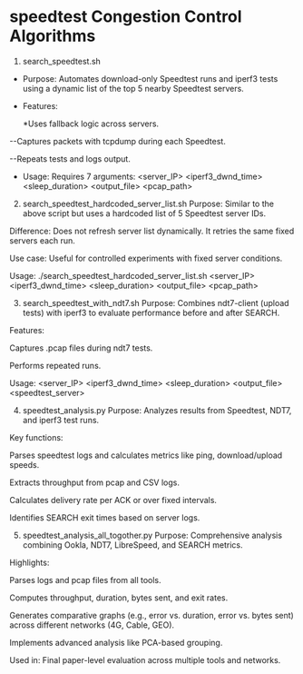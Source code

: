 # speedtest Congestion Control Algorithms

1. search_speedtest.sh
- Purpose: Automates download-only Speedtest runs and iperf3 tests using a dynamic list of the top 5 nearby Speedtest servers.

- Features:

  *Uses fallback logic across servers.

 --Captures packets with tcpdump during each Speedtest.

 --Repeats tests and logs output.

- Usage: Requires 7 arguments: <server_IP> <iperf3_dwnd_time> <sleep_duration> <repeat> <output_file> <interface> <pcap_path>

2. search_speedtest_hardcoded_server_list.sh
Purpose: Similar to the above script but uses a hardcoded list of 5 Speedtest server IDs.

Difference: Does not refresh server list dynamically. It retries the same fixed servers each run.

Use case: Useful for controlled experiments with fixed server conditions.

Usage: ./search_speedtest_hardcoded_server_list.sh <server_IP> <iperf3_dwnd_time> <sleep_duration> <repeat> <output_file> <interface> <pcap_path>

3. search_speedtest_with_ndt7.sh
Purpose: Combines ndt7-client (upload tests) with iperf3 to evaluate performance before and after SEARCH.

Features:

Captures .pcap files during ndt7 tests.

Performs repeated runs.

Usage: <server_IP> <iperf3_dwnd_time> <sleep_duration> <repeat> <output_file> <speedtest_server> <interface>

4. speedtest_analysis.py
Purpose: Analyzes results from Speedtest, NDT7, and iperf3 test runs.

Key functions:

Parses speedtest logs and calculates metrics like ping, download/upload speeds.

Extracts throughput from pcap and CSV logs.

Calculates delivery rate per ACK or over fixed intervals.

Identifies SEARCH exit times based on server logs.

5. speedtest_analysis_all_togother.py
Purpose: Comprehensive analysis combining Ookla, NDT7, LibreSpeed, and SEARCH metrics.

Highlights:

Parses logs and pcap files from all tools.

Computes throughput, duration, bytes sent, and exit rates.

Generates comparative graphs (e.g., error vs. duration, error vs. bytes sent) across different networks (4G, Cable, GEO).

Implements advanced analysis like PCA-based grouping.

Used in: Final paper-level evaluation across multiple tools and networks.
